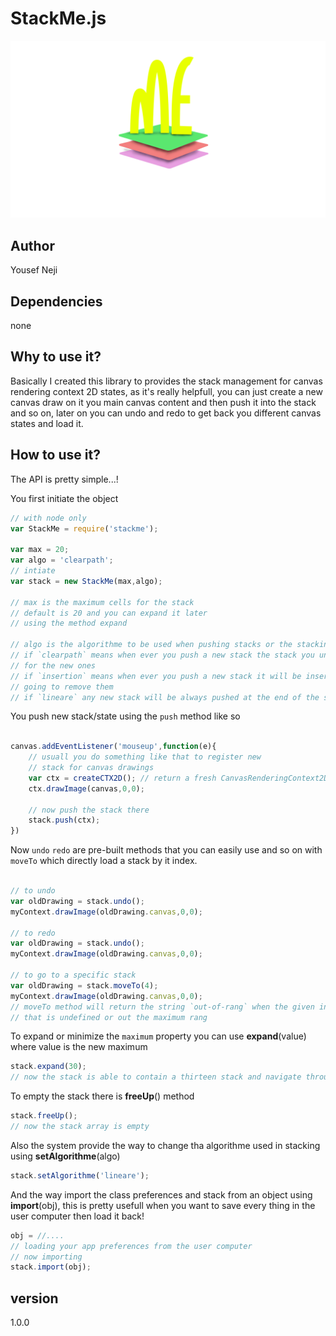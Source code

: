 # StackMe.js
![Benjamin Bannekat](src/assets/logo-.png)

## Author 
Yousef Neji

## Dependencies
none

## Why to use it?
Basically I created this library to provides the stack management for canvas rendering context 2D states,
as it's really helpfull, you can just create a new canvas draw on it you main canvas content and then push it into the stack and so on, later on you can undo and redo to get back you different canvas states and load it.

## How to use it?
The API is pretty simple...!

You first initiate the object
```JavaScript
// with node only
var StackMe = require('stackme');

var max = 20;
var algo = 'clearpath';
// intiate
var stack = new StackMe(max,algo);

// max is the maximum cells for the stack
// default is 20 and you can expand it later
// using the method expand

// algo is the algorithme to be used when pushing stacks or the stacking method which goes like that:
// if `clearpath` means when ever you push a new stack the stack you undo will vanish living a space 
// for the new ones
// if `insertion` means when ever you push a new stack it will be inserted after the undo stacks and not
// going to remove them
// if `lineare` any new stack will be always pushed at the end of the stack
```

You push new stack/state using the `push` method like so
```JavaScript

canvas.addEventListener('mouseup',function(e){
    // usuall you do something like that to register new
    // stack for canvas drawings
    var ctx = createCTX2D(); // return a fresh CanvasRenderingContext2D
    ctx.drawImage(canvas,0,0);

    // now push the stack there
    stack.push(ctx);
})
```

Now `undo` `redo` are pre-built methods that you can easily use and so on with `moveTo` which directly load a stack by it index.
```JavaScript

// to undo
var oldDrawing = stack.undo();
myContext.drawImage(oldDrawing.canvas,0,0);

// to redo
var oldDrawing = stack.undo();
myContext.drawImage(oldDrawing.canvas,0,0);

// to go to a specific stack
var oldDrawing = stack.moveTo(4);
myContext.drawImage(oldDrawing.canvas,0,0);
// moveTo method will return the string `out-of-rang` when the given index point to a cell
// that is undefined or out the maximum rang
```

To expand or minimize the `maximum` property you can use **expand**(value) where value is the new maximum
```JavaScript
stack.expand(30);
// now the stack is able to contain a thirteen stack and navigate through them
```

To empty the stack there is **freeUp**() method
```JavaScript
stack.freeUp();
// now the stack array is empty
```

Also the system provide the way to change tha algorithme used in stacking using **setAlgorithme**(algo)
```JavaScript
stack.setAlgorithme('lineare');
```

And the way import the class preferences and stack from an object using **import**(obj), this is pretty usefull when you want to save every thing in the user computer then load it back!
```JavaScript
obj = //....
// loading your app preferences from the user computer
// now importing
stack.import(obj);
```

## version 
1.0.0

